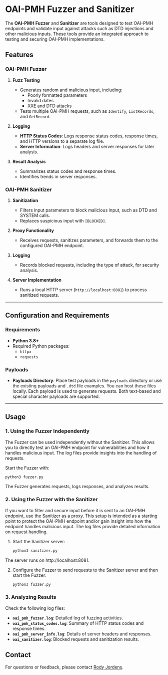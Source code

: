 # OAI-PMH Fuzzer and Sanitizer

The **OAI-PMH Fuzzer** and **Sanitizer** are tools designed to test OAI-PMH endpoints and validate input against attacks such as DTD injections and other malicious inputs. These tools provide an integrated approach to testing and securing OAI-PMH implementations.

## Features

### OAI-PMH Fuzzer
1. **Fuzz Testing**
   - Generates random and malicious input, including:
     - Poorly formatted parameters
     - Invalid dates
     - XXE and DTD attacks
   - Tests multiple OAI-PMH requests, such as `Identify`, `ListRecords`, and `GetRecord`.

2. **Logging**
   - **HTTP Status Codes**: Logs response status codes, response times, and HTTP versions to a separate log file.
   - **Server Information**: Logs headers and server responses for later analysis.

3. **Result Analysis**
   - Summarizes status codes and response times.
   - Identifies trends in server responses.

### OAI-PMH Sanitizer
1. **Sanitization**
   - Filters input parameters to block malicious input, such as DTD and SYSTEM calls.
   - Replaces suspicious input with `[BLOCKED]`.

2. **Proxy Functionality**
   - Receives requests, sanitizes parameters, and forwards them to the configured OAI-PMH endpoint.

3. **Logging**
   - Records blocked requests, including the type of attack, for security analysis.

4. **Server Implementation**
   - Runs a local HTTP server (`http://localhost:8081`) to process sanitized requests.

---

## Configuration and Requirements

### Requirements
- **Python 3.8+**
- Required Python packages:
  - `httpx`
  - `requests`

### Payloads
- **Payloads Directory**: Place test payloads in the `payloads` directory or use the existing payloads and `.dtd` file examples. You can host these files locally. Each payload is used to generate requests. Both text-based and special character payloads are supported.

---

## Usage

### 1. Using the Fuzzer Independently
The Fuzzer can be used independently without the Sanitizer. This allows you to directly test an OAI-PMH endpoint for vulnerabilities and how it handles malicious input. The log files provide insights into the handling of requests.

Start the Fuzzer with:

```bash
python3 fuzzer.py
```

The Fuzzer generates requests, logs responses, and analyzes results.

### 2. Using the Fuzzer with the Sanitizer

If you want to filter and secure input before it is sent to an OAI-PMH endpoint, use the Sanitizer as a proxy. This setup is intended as a starting point to protect the OAI-PMH endpoint and/or gain insight into how the endpoint handles malicious input. The log files provide detailed information on request handling.

1.  Start the Sanitizer server:

    ```bash
    python3 sanitizer.py
    ```
The server runs on http://localhost:8081.

2.  Configure the Fuzzer to send requests to the Sanitizer server and then start the Fuzzer:

    ```bash
    python3 fuzzer.py
    ```

### 3. Analyzing Results

Check the following log files:
- **`oai_pmh_fuzzer.log`**: Detailed log of fuzzing activities.
- **`oai_pmh_status_codes.log`**: Summary of HTTP status codes and response times.
- **`oai_pmh_server_info.log`**: Details of server headers and responses.
- **`oai_sanitizer.log`**: Blocked requests and sanitization results.

## Contact

For questions or feedback, please contact [Rody Jordens](mailto:rodyjordens@pm.me).
